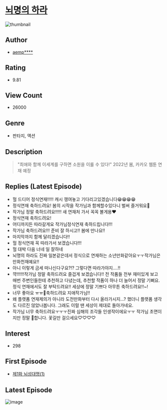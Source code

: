 # [뇌명의 하라](https://comic.naver.com/bestChallenge/list?titleId=783522)
![thumbnail](https://image-comic.pstatic.net/user_contents_data/challenge_comic/2021/10/14/350563/thumbnail_202x1645b510558_640b_48bc_8916_526d572816ba_00001441.JPEG)

## Author
- [aemp****](https://comic.naver.com/artistTitle?id=350563)

## Rating
- 9.81

## View Count
- 26000

## Genre
- 판타지, 액션

## Description
> "최애와 함께 이세계를 구하면 소원을 이룰 수 있다!" 2022년 봄, 카카오 웹툰 연재 예정

## Replies (Latest Episode)
- 헐 드디어 정식연재!!!!! 캐시 쟁여놓고 기다리고있겠습니다😁😁😁😁
- 정식연재 축하드려요! 봄의 시작을 작가님과 함께할수있다니 벌써 즐거워요💖
- 작가님 정말 축하드려요!!!!! 새 연재처 가서 꼭꼭 볼게용♥
- 정식연재 축하드려요!
- 어디까지든 따라갈게요 작가님정식연재 축하드립니다!!!
- 작가님 축하드려요!!! 준비 잘 하시고!! 봄에 만나요!!
- 마지막까지 함께 달리겠습니다!!
- 헐 정식연재 꼭 따라가서 보겠습니다!!!
- 헐 대박 다음 너네 일 잘하네
- 뇌명의 하라도 진짜 일본같은데서 정식으로 연재하는 소년만화같아요ㅜㅜ작가님은 만화천재예요!!
- 아니 이렇게 금세 떠나신다구요?!? 그렇다면 따라가야지....!!
- 꺅!!!!!!작가님 정말 축하드려요 즐겁게 보겠습니다!! 전 작품들 전부 재미있게 보고 매번 주변인들한테 추천하고 다녔는데, 추천할 작품이 하나 더 늘어서 정말 기뻐요. 정식 연재에서도 잘 부탁드려요!! 세상에 정말 기쁘다 아무튼 축하드려요!!~!
- 너무 좋아요 ㅠㅠ🖤축하드려요 지애작가님!!
- 왜 플랫폼 연재제의가 아니라 도전만화부터 다시 올라가시지...? 했더니 플랫폼 생각도 다르진 않았나봅니다. 그래도 이럴 땐 세상이 제대로 돌아가네요.
- 작가님 너무 축하드려요ㅜㅜㅜ진짜 심해의 조각들 인생작이에요ㅜㅜ 작가님 초면이지만 정말 💜합니다. 꽃길만 걸으세요♡♡♡♡

## Interest
- 298

## First Episode
- [제1화 뇌성대명(1)](https://comic.naver.com/bestChallenge/detail?titleId=783522&no=1)

## Latest Episode
![image](https://image-comic.pstatic.net/user_contents_data/challenge_comic/2021/12/07/350563/upload_3977635266812012085.jpeg)
